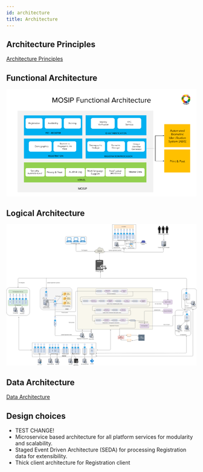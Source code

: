 ```yaml
---
id: architecture
title: Architecture
---
```

## Architecture Principles
[Architecture Principles](Architecture-Principles.md)

## Functional Architecture
![](/img/arch_diagrams/MOSIP_functional_architecture.png)

## Logical Architecture
![](/img/arch_diagrams/MOSIP_logical_architecture_v0.1.png)

## Data Architecture
[Data Architecture](Data-Architecture.md)

## Design choices
* TEST CHANGE!
* Microservice based architecture for all platform services for modularity and scalability.
* Staged Event Driven Architecture (SEDA) for processing Registration data for extensibility.
* Thick client architecture for Registration client
